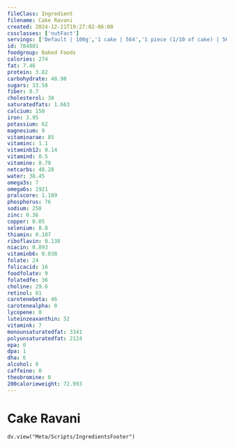 ```yaml
---
fileClass: Ingredient
filename: Cake Ravani
created: 2024-12-21T19:27:02-06:00
cssclasses: ['nutFact']
servings: ['Default | 100g','1 cake | 564','1 piece (1/10 of cake) | 56','1 cubic inch | 6']
id: 784801
foodgroup: Baked Foods
calories: 274
fat: 7.46
protein: 3.82
carbohydrate: 48.98
sugars: 33.58
fiber: 0.7
cholesterol: 38
saturatedfats: 1.663
calcium: 150
iron: 3.95
potassium: 62
magnesium: 9
vitaminarae: 85
vitaminc: 1.1
vitaminb12: 0.14
vitamind: 0.5
vitamine: 0.79
netcarbs: 48.28
water: 38.45
omega3s: 7
omega6s: 1921
pralscore: 1.189
phosphorus: 76
sodium: 250
zinc: 0.36
copper: 0.05
selenium: 8.8
thiamin: 0.107
riboflavin: 0.138
niacin: 0.893
vitaminb6: 0.038
folate: 24
folicacid: 16
foodfolate: 9
folatedfe: 36
choline: 29.6
retinol: 81
carotenebeta: 46
carotenealpha: 0
lycopene: 0
luteinzeaxanthin: 52
vitamink: 7
monounsaturatedfat: 3341
polyunsaturatedfat: 2124
epa: 0
dpa: 1
dha: 6
alcohol: 0
caffeine: 0
theobromine: 0
200calorieweight: 72.993
---
```


# Cake Ravani

```dataviewjs
dv.view("Meta/Scripts/IngredientsFooter")
```